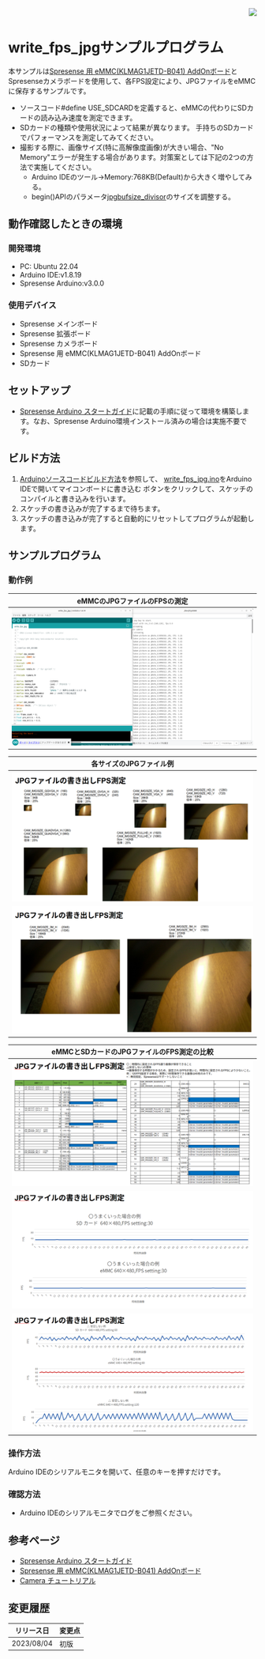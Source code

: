 <div align="right">
<a href="https://developer.sony.com/ja/develop/ssup/"><img src="../../../images/SSUPLOGO2.png" width="150"></a>
</div>

# write_fps_jpgサンプルプログラム

本サンプルは[Spresense 用 eMMC(KLMAG1JETD-B041) AddOnボード](https://nextstep.official.ec/items/66602892)とSpresenseカメラボードを使用して、各FPS設定により、JPGファイルをeMMCに保存するサンプルです。
- ソースコード#define USE_SDCARDを定義すると、eMMCの代わりにSDカードの読み込み速度を測定できます。
- SDカードの種類や使用状況によって結果が異なります。 手持ちのSDカードでパフォーマンスを測定してみてください。
- 撮影する際に、画像サイズ(特に高解像度画像)が大きい場合、"No Memory"エラーが発生する場合があります。対策案としては下記の2つの方法で実施してください。
  - Arduino IDEのツール→Memory:768KB(Default)から大きく増やしてみる。
  - begin()APIのパラメータ[jpgbufsize_divisor](https://github.com/sonydevworld/spresense-arduino-compatible/blob/master/Arduino15/packages/SPRESENSE/hardware/spresense/1.0.0/libraries/Camera/Camera.h#L618C26-L618C26)のサイズを調整する。


## 動作確認したときの環境
### 開発環境
- PC: Ubuntu 22.04
- Arduino IDE:v1.8.19
- Spresense Arduino:v3.0.0

### 使用デバイス
- Spresense メインボード
- Spresense 拡張ボード
- Spresense カメラボード
- Spresense 用 eMMC(KLMAG1JETD-B041) AddOnボード
- SDカード

## セットアップ
- [Spresense Arduino スタートガイド](https://developer.sony.com/develop/spresense/docs/arduino_set_up_ja.html)に記載の手順に従って環境を構築します。なお、Spresense Arduino環境インストール済みの場合は実施不要です。

## ビルド方法
1. [Arduinoソースコードビルド方法](https://developer.sony.com/develop/spresense/docs/arduino_set_up_ja.html#_led_%E3%81%AE%E3%82%B9%E3%82%B1%E3%83%83%E3%83%81%E3%82%92%E5%8B%95%E3%81%8B%E3%81%97%E3%81%A6%E3%81%BF%E3%82%8B)を参照して、
[write_fps_jpg.ino](./write_fps_jpg.ino)をArduino IDEで開いてマイコンボードに書き込む ボタンをクリックして、スケッチのコンパイルと書き込みを行います。
2. スケッチの書き込みが完了するまで待ちます。
3. スケッチの書き込みが完了すると自動的にリセットしてプログラムが起動します。

## サンプルプログラム

### 動作例

|eMMCのJPGファイルのFPSの測定|
|----|
|![write_fps_jpg](../images/write_fps_jpg.png)|

|各サイズのJPGファイル例|
|----|
|![write_fps_jpg](../images/write_fps_g2.png)|
|![write_fps_jpg](../images/write_fps_g3.png)|

|eMMCとSDカードのJPGファイルのFPS測定の比較|
|----|
|![write_fps_jpg](../images/write_fps_g4.png)|
|![write_fps_jpg](../images/write_fps_g5.png)|
|![write_fps_jpg](../images/write_fps_g6.png)|

### 操作方法
Arduino IDEのシリアルモニタを開いて、任意のキーを押すだけです。

### 確認方法
- Arduino IDEのシリアルモニタでログをご参照ください。

## 参考ページ
- [Spresense Arduino スタートガイド](https://developer.sony.com/develop/spresense/docs/arduino_set_up_ja.html)
- [Spresense 用 eMMC(KLMAG1JETD-B041) AddOnボード](https://nextstep.official.ec/items/66602892)
- [Camera チュートリアル](https://developer.sony.com/develop/spresense/docs/arduino_tutorials_ja.html#_tutorial_camera)

## 変更履歴
|リリース日|変更点|
|----|----|
|2023/08/04|初版|